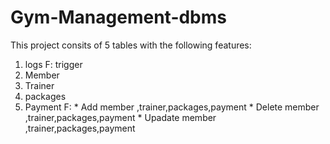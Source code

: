 # Gym-Management-dbms

This project consits of 5 tables with the following features: 
 1) logs
      F: trigger
 2) Member
 3) Trainer
 4) packages
 5) Payment
      F: * Add member ,trainer,packages,payment
         * Delete member ,trainer,packages,payment
         * Upadate member ,trainer,packages,payment
         
